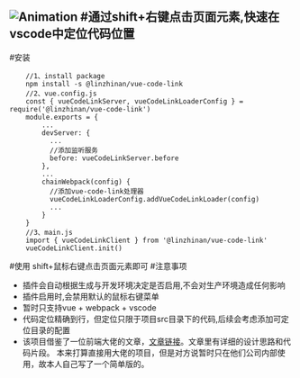 ![Animation](https://user-images.githubusercontent.com/62974111/174468768-dcacbfaa-3565-4608-bbb3-9a1b81da4ff0.gif)
#通过shift+右键点击页面元素,快速在vscode中定位代码位置
---
#安装
```
    //1、install package
    npm install -s @linzhinan/vue-code-link
    //2、vue.config.js
    const { vueCodeLinkServer, vueCodeLinkLoaderConfig } = require('@linzhinan/vue-code-link')
    module.exports = {
        ...
        devServer: {
          ...
          //添加监听服务
          before: vueCodeLinkServer.before
        },
        ...
        chainWebpack(config) {
          //添加vue-code-link处理器
          vueCodeLinkLoaderConfig.addVueCodeLinkLoader(config)
          ...
        }
    }
    //3、main.js
    import { vueCodeLinkClient } from '@linzhinan/vue-code-link'
    vueCodeLinkClient.init()
```
#使用
shift+鼠标右键点击页面元素即可
#注意事项 
 * 插件会自动根据生成与开发环境决定是否启用,不会对生产环境造成任何影响
 * 插件启用时,会禁用默认的鼠标右键菜单
 * 暂时只支持vue + webpack + vscode
 * 代码定位精确到行，但定位只限于项目src目录下的代码,后续会考虑添加可定位目录的配置
 * 该项目借鉴了一位前端大佬的文章，[文章链接](https://mp.weixin.qq.com/s/AZQTK_lk8BxxWZCDU5P_Yg)。文章里有详细的设计思路和代码片段。
   本来打算直接用大佬的项目，但是对方说暂时只在他们公司内部使用，故本人自己写了一个简单版的。
